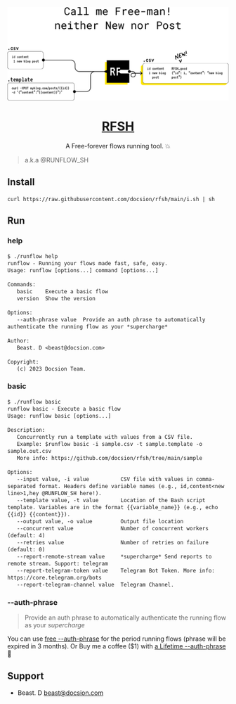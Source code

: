 <a href="https://github.com/docsion/rfsh">
  <img alt="RFSH – a Free-forever flows running tool." src="https://github.com/docsion/rfsh/blob/main/static/rfsh_banner_v2.png?raw=true">
  <h1 align="center">RFSH</h1>
</a>

<p align="center">
  A Free-forever flows running tool. 💥
</p>

> a.k.a @RUNFLOW_SH

## Install
```
curl https://raw.githubusercontent.com/docsion/rfsh/main/i.sh | sh
```

## Run

### help
```
$ ./runflow help
runflow - Running your flows made fast, safe, easy.
Usage: runflow [options...] command [options...]

Commands:
   basic    Execute a basic flow
   version  Show the version

Options:
   --auth-phrase value  Provide an auth phrase to automatically authenticate the running flow as your *supercharge*

Author:
   Beast. D <beast@docsion.com>

Copyright:
   (c) 2023 Docsion Team.
```

### basic
```
$ ./runflow basic
runflow basic - Execute a basic flow
Usage: runflow basic [options...]

Description:
   Concurrently run a template with values from a CSV file.
   Example: $runflow basic -i sample.csv -t sample.template -o sample.out.csv
   More info: https://github.com/docsion/rfsh/tree/main/sample

Options:
   --input value, -i value          CSV file with values in comma-separated format. Headers define variable names (e.g., id,content<new line>1,hey @RUNFLOW_SH here!).
   --template value, -t value       Location of the Bash script template. Variables are in the format {{variable_name}} (e.g., echo {{id}} {{content}}).
   --output value, -o value         Output file location
   --concurrent value               Number of concurrent workers (default: 4)
   --retries value                  Number of retries on failure (default: 0)
   --report-remote-stream value     *supercharge* Send reports to remote stream. Support: telegram
   --report-telegram-token value    Telegram Bot Token. More info: https://core.telegram.org/bots
   --report-telegram-channel value  Telegram Channel.
```

### --auth-phrase
> Provide an auth phrase to automatically authenticate the running flow as your *supercharge*

You can use [free --auth-phrase](auth_phrase.txt) for the period running flows (phrase will be expired in 3 months). Or Buy me a coffee ($1) with [ a Lifetime --auth-phrase](https://docsion.com/product/rfsh) 🙏

## Support
- Beast. D <beast@docsion.com>
